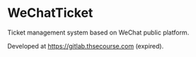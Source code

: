 # WeChatTicket
Ticket management system based on WeChat public platform.

Developed at https://gitlab.thsecourse.com (expired).
